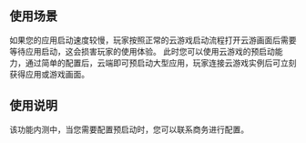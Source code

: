 ## 使用场景

如果您的应用启动速度较慢，玩家按照正常的云游戏启动流程打开云游画面后需要等待应用启动，这会损害玩家的使用体验。
此时您可以使用云游戏的预启动能力，通过简单的配置后，云端即可预启动大型应用，玩家连接云游戏实例后可立刻获得应用或游戏画面。


## 使用说明

该功能内测中，当您需要配置预启动时，您可以联系商务进行配置。

